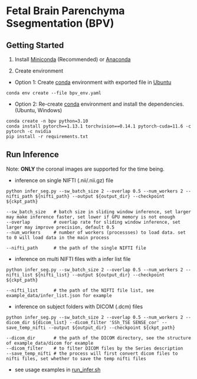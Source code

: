 # Fetal Brain Parenchyma Ssegmentation (BPV)

## Getting Started

1. Install [Miniconda](https://docs.anaconda.com/free/miniconda/miniconda-install/) (Recommended) or [Anaconda](https://www.anaconda.com/download)

2. Create environment

+ Option 1: Create [conda](https://docs.conda.io/) environment with exported file in [Ubuntu](https://ubuntu.com/)

```shell
conda env create --file bpv_env.yaml
```

+ Option 2: Re-create [conda](https://docs.conda.io/) environment and install the dependencies. (Ubuntu, Windows)

```shell
conda create -n bpv python=3.10
conda install pytorch==1.13.1 torchvision==0.14.1 pytorch-cuda=11.6 -c pytorch -c nvidia
pip install -r requirements.txt
```

## Run Inference

Note: **ONLY** the coronal images are supported for the time being.

+ inference on single NIFTI (.nii/.nii.gz) file

```shell
python infer_seg.py --sw_batch_size 2 --overlap 0.5 --num_workers 2 --nifti_path ${nifti_path} --output ${output_dir} --checkpoint ${ckpt_path}
```

```shell
--sw_batch_size   # batch size in sliding window inference, set larger may make inference faster, set lower if GPU memory is not enough
--overlap         # overlap rate for sliding window inference, set larger may improve precision, default 0.5
--num_workers     # number of workers (processses) to load data. set to 0 will load data in the main process

--nifti_path      # the path of the single NIFTI file
```

+ inference on multi NIFTI files with a infer list file

```shell
python infer_seg.py --sw_batch_size 2 --overlap 0.5 --num_workers 2 --nifti_list ${nifti_list} --output ${output_dir} --checkpoint ${ckpt_path}
```

```shell
--nifti_list      # the path of the NIFTI file list, see example_data/infer_list.json for example
```

+ inference on subject folders with DICOM (.dcm) files

```shell
python infer_seg.py --sw_batch_size 2 --overlap 0.5 --num_workers 2 --dicom_dir ${dicom_list} --dicom_filter 'SSh_TSE SENSE_cor' --save_temp_nifti --output ${output_dir} --checkpoint ${ckpt_path}
```

```shell
--dicom_dir       # the path of the DICOM directory, see the structure of example_data/dicom for example
--dicom_filter    # to filter DICOM files by the Series description
--save_temp_nifti # the process will first convert dicom files to nifti files, set whether to save the temp nifti files
```

+ see usage examples in [run_infer.sh](./run_infer.sh)


